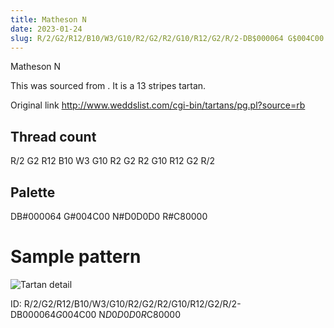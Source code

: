 ```yaml
---
title: Matheson N
date: 2023-01-24
slug: R/2/G2/R12/B10/W3/G10/R2/G2/R2/G10/R12/G2/R/2-DB$000064 G$004C00 N$D0D0D0 R$C80000
---
```

Matheson N

This was sourced from <no value>.  It is a 13 stripes tartan.

Original link http://www.weddslist.com/cgi-bin/tartans/pg.pl?source=rb

## Thread count
R/2 G2 R12 B10 W3 G10 R2 G2 R2 G10 R12 G2 R/2

## Palette
DB#000064 G#004C00 N#D0D0D0 R#C80000

# Sample pattern

![Tartan detail](tartan.png "R/2 G2 R12 B10 W3 G10 R2 G2 R2 G10 R12 G2 R/2 tartan")

ID: R/2/G2/R12/B10/W3/G10/R2/G2/R2/G10/R12/G2/R/2-DB$000064 G$004C00 N$D0D0D0 R$C80000